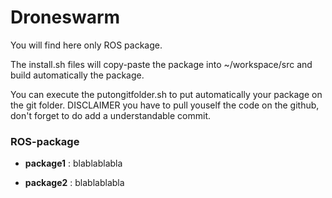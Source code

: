 # Droneswarm

You will find here only ROS package.

The install.sh files will copy-paste the package into ~/workspace/src and build automatically the package.

You can execute the putongitfolder.sh to put automatically your package on the git folder. DISCLAIMER you have to pull youself the code on the github, don't forget to do add a understandable commit.

### ROS-package

* __package1__ : blablablabla

* __package2__ : blablablabla

